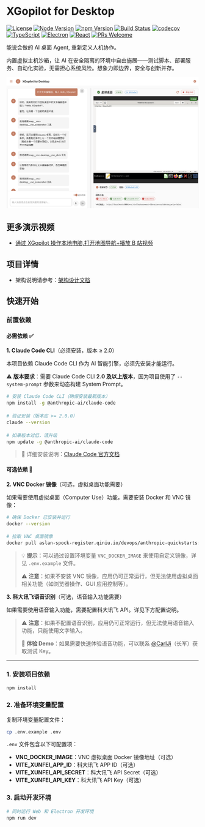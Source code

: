 # XGopilot for Desktop

[![License](https://img.shields.io/badge/license-MIT-blue.svg)](LICENSE)
[![Node Version](https://img.shields.io/badge/node-%3E%3D18.0.0-brightgreen.svg)](https://nodejs.org)
[![npm Version](https://img.shields.io/badge/npm-v0.1.0-orange.svg)](package.json)
[![Build Status](https://img.shields.io/badge/build-passing-success.svg)](https://github.com/CarlJi/hackathonGO/actions)
[![codecov](https://codecov.io/gh/wwcchh0123/hackathonGO/branch/main/graph/badge.svg)](https://codecov.io/gh/wwcchh0123/hackathonGO)
[![TypeScript](https://img.shields.io/badge/TypeScript-5.0-blue.svg)](https://www.typescriptlang.org/)
[![Electron](https://img.shields.io/badge/Electron-30-47848F.svg)](https://www.electronjs.org/)
[![React](https://img.shields.io/badge/React-18-61DAFB.svg)](https://reactjs.org/)
[![PRs Welcome](https://img.shields.io/badge/PRs-welcome-brightgreen.svg)](CONTRIBUTING.md)

能说会做的 AI 桌面 Agent, 重新定义人机协作。

内置虚拟主机沙箱，让 AI 在安全隔离的环境中自由施展——测试脚本、部署服务、自动化实验，无需担心系统风险。想象力即边界，安全与创新并存。

![](./assets/intro.png)

## 更多演示视频

- [通过 XGopilot 操作本地电脑,打开地图导航+播放 B 站视频](https://www.bilibili.com/video/BV1oTszz7EuP)

## 项目详情

- 架构说明请参考：[架构设计文档](docs/ARCHITECTURE_DETAILED.md)

## 快速开始

### 前置依赖

#### 必需依赖 ✅

**1. Claude Code CLI**（必须安装，版本 ≥ 2.0）

本项目依赖 Claude Code CLI 作为 AI 智能引擎，必须先安装才能运行。

⚠️ **版本要求**：需要 Claude Code CLI **2.0 及以上版本**，因为项目使用了 `--system-prompt` 参数来动态构建 System Prompt。

```bash
# 安装 Claude Code CLI（确保安装最新版本）
npm install -g @anthropic-ai/claude-code

# 验证安装（版本应 >= 2.0.0）
claude --version

# 如果版本过低，请升级
npm update -g @anthropic-ai/claude-code
```

> 📖 详细安装说明：[Claude Code 官方文档](https://docs.anthropic.com/claude/docs/claude-code)

#### 可选依赖 🔧

**2. VNC Docker 镜像**（可选，虚拟桌面功能需要）

如果需要使用虚拟桌面（Computer Use）功能，需要安装 Docker 和 VNC 镜像：

```bash
# 确保 Docker 已安装并运行
docker --version

# 拉取 VNC 桌面镜像
docker pull aslan-spock-register.qiniu.io/devops/anthropic-quickstarts:computer-use-demo-latest
```

> 💡 **提示**：可以通过设置环境变量 `VNC_DOCKER_IMAGE` 来使用自定义镜像，详见 `.env.example` 文件。
>
> ⚠️ **注意**：如果不安装 VNC 镜像，应用仍可正常运行，但无法使用虚拟桌面相关功能（如浏览器操作、GUI 应用控制等）。

**3. 科大讯飞语音识别**（可选，语音输入功能需要）

如果需要使用语音输入功能，需要配置科大讯飞 API。详见下方配置说明。

> ⚠️ **注意**：如果不配置语音识别，应用仍可正常运行，但无法使用语音输入功能，只能使用文字输入。
>
> 💬 **体验 Demo**：如果需要快速体验语音功能，可以联系 [@CarlJi](https://github.com/CarlJi)（长军）获取测试 Key。

---

### 1. 安装项目依赖

```bash
npm install
```

### 2. 准备环境变量配置

复制环境变量配置文件：

```bash
cp .env.example .env
```

`.env` 文件包含以下可配置项：

- **VNC_DOCKER_IMAGE**：VNC 虚拟桌面 Docker 镜像地址（可选）
- **VITE_XUNFEI_APP_ID**：科大讯飞 APP ID（可选）
- **VITE_XUNFEI_API_SECRET**：科大讯飞 API Secret（可选）
- **VITE_XUNFEI_API_KEY**：科大讯飞 API Key（可选）

### 3. 启动开发环境

```bash
# 同时运行 Web 和 Electron 开发环境
npm run dev

```
